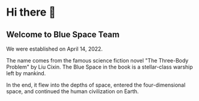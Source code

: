 <!--
 * @Author: fantiga
 * @Date: 2022-06-10 12:58:45
 * @LastEditTime: 2022-06-10 13:08:11
 * @LastEditors: fantiga
 * @Description: 
 * @FilePath: /BlueSpaceTeam/profile/README.md
-->
# Hi there 👋

<!--

**Here are some ideas to get you started:**

🙋‍♀️ A short introduction - what is your organization all about?
🌈 Contribution guidelines - how can the community get involved?
👩‍💻 Useful resources - where can the community find your docs? Is there anything else the community should know?
🍿 Fun facts - what does your team eat for breakfast?
🧙 Remember, you can do mighty things with the power of [Markdown](https://docs.github.com/github/writing-on-github/getting-started-with-writing-and-formatting-on-github/basic-writing-and-formatting-syntax)
-->

## Welcome to Blue Space Team

We were established on April 14, 2022.

The name comes from the famous science fiction novel "The Three-Body Problem" by Liu Cixin. The Blue Space in the book is a stellar-class warship left by mankind.

In the end, it flew into the depths of space, entered the four-dimensional space, and continued the human civilization on Earth.
